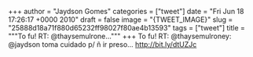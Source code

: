 
+++
author = "Jaydson Gomes"
categories = ["tweet"]
date = "Fri Jun 18 17:26:17 +0000 2010"
draft = false
image = "{TWEET_IMAGE}"
slug = "25888d18a71f880d65232ff98027f80ae4b13593"
tags = ["tweet"]
title = """To fu! RT: @thaysemulrone..."""
+++
To fu! RT: @thaysemulroney: @jaydson toma cuidado p/ ñ ir preso... http://bit.ly/dtUZJc
